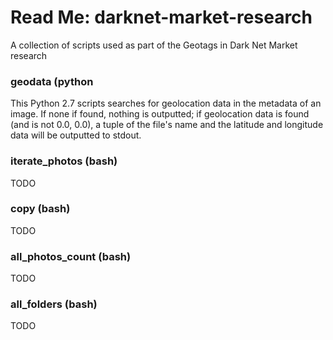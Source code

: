 # Read Me: darknet-market-research
A collection of scripts used as part of the Geotags in Dark Net Market research

### geodata (python
This Python 2.7 scripts searches for geolocation data in the metadata of an image. If none if found, nothing is outputted; if geolocation data is found (and is not 0.0, 0.0), a tuple of the file's name and the latitude and longitude data will be outputted to stdout.

### iterate_photos (bash)
TODO

### copy (bash)
TODO

### all_photos_count (bash)
TODO

### all_folders (bash)
TODO
